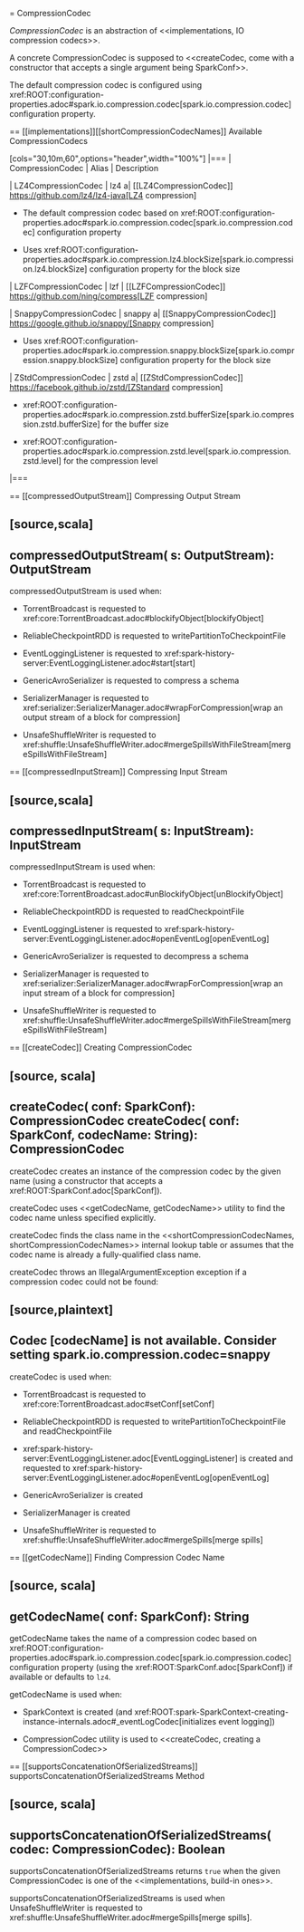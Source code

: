 = CompressionCodec

*CompressionCodec* is an abstraction of <<implementations, IO compression codecs>>.

A concrete CompressionCodec is supposed to <<createCodec, come with a constructor that accepts a single argument being SparkConf>>.

The default compression codec is configured using xref:ROOT:configuration-properties.adoc#spark.io.compression.codec[spark.io.compression.codec] configuration property.

== [[implementations]][[shortCompressionCodecNames]] Available CompressionCodecs

[cols="30,10m,60",options="header",width="100%"]
|===
| CompressionCodec
| Alias
| Description

| LZ4CompressionCodec
| lz4
a| [[LZ4CompressionCodec]] https://github.com/lz4/lz4-java[LZ4 compression]

* The default compression codec based on xref:ROOT:configuration-properties.adoc#spark.io.compression.codec[spark.io.compression.codec] configuration property

* Uses xref:ROOT:configuration-properties.adoc#spark.io.compression.lz4.blockSize[spark.io.compression.lz4.blockSize] configuration property for the block size

| LZFCompressionCodec
| lzf
| [[LZFCompressionCodec]] https://github.com/ning/compress[LZF compression]

| SnappyCompressionCodec
| snappy
a| [[SnappyCompressionCodec]] https://google.github.io/snappy/[Snappy compression]

* Uses xref:ROOT:configuration-properties.adoc#spark.io.compression.snappy.blockSize[spark.io.compression.snappy.blockSize] configuration property for the block size

| ZStdCompressionCodec
| zstd
a| [[ZStdCompressionCodec]] https://facebook.github.io/zstd/[ZStandard compression]

* xref:ROOT:configuration-properties.adoc#spark.io.compression.zstd.bufferSize[spark.io.compression.zstd.bufferSize] for the buffer size

* xref:ROOT:configuration-properties.adoc#spark.io.compression.zstd.level[spark.io.compression.zstd.level] for the compression level

|===

== [[compressedOutputStream]] Compressing Output Stream

[source,scala]
----
compressedOutputStream(
  s: OutputStream): OutputStream
----

compressedOutputStream is used when:

* TorrentBroadcast is requested to xref:core:TorrentBroadcast.adoc#blockifyObject[blockifyObject]

* ReliableCheckpointRDD is requested to writePartitionToCheckpointFile

* EventLoggingListener is requested to xref:spark-history-server:EventLoggingListener.adoc#start[start]

* GenericAvroSerializer is requested to compress a schema

* SerializerManager is requested to xref:serializer:SerializerManager.adoc#wrapForCompression[wrap an output stream of a block for compression]

* UnsafeShuffleWriter is requested to xref:shuffle:UnsafeShuffleWriter.adoc#mergeSpillsWithFileStream[mergeSpillsWithFileStream]

== [[compressedInputStream]] Compressing Input Stream

[source,scala]
----
compressedInputStream(
  s: InputStream): InputStream
----

compressedInputStream is used when:

* TorrentBroadcast is requested to xref:core:TorrentBroadcast.adoc#unBlockifyObject[unBlockifyObject]

* ReliableCheckpointRDD is requested to readCheckpointFile

* EventLoggingListener is requested to xref:spark-history-server:EventLoggingListener.adoc#openEventLog[openEventLog]

* GenericAvroSerializer is requested to decompress a schema

* SerializerManager is requested to xref:serializer:SerializerManager.adoc#wrapForCompression[wrap an input stream of a block for compression]

* UnsafeShuffleWriter is requested to xref:shuffle:UnsafeShuffleWriter.adoc#mergeSpillsWithFileStream[mergeSpillsWithFileStream]

== [[createCodec]] Creating CompressionCodec

[source, scala]
----
createCodec(
  conf: SparkConf): CompressionCodec
createCodec(
  conf: SparkConf,
  codecName: String): CompressionCodec
----

createCodec creates an instance of the compression codec by the given name (using a constructor that accepts a xref:ROOT:SparkConf.adoc[SparkConf]).

createCodec uses <<getCodecName, getCodecName>> utility to find the codec name unless specified explicitly.

createCodec finds the class name in the <<shortCompressionCodecNames, shortCompressionCodecNames>> internal lookup table or assumes that the codec name is already a fully-qualified class name.

createCodec throws an IllegalArgumentException exception if a compression codec could not be found:

[source,plaintext]
----
Codec [codecName] is not available. Consider setting spark.io.compression.codec=snappy
----

createCodec is used when:

* TorrentBroadcast is requested to xref:core:TorrentBroadcast.adoc#setConf[setConf]

* ReliableCheckpointRDD is requested to writePartitionToCheckpointFile and readCheckpointFile

* xref:spark-history-server:EventLoggingListener.adoc[EventLoggingListener] is created and requested to xref:spark-history-server:EventLoggingListener.adoc#openEventLog[openEventLog]

* GenericAvroSerializer is created

* SerializerManager is created

* UnsafeShuffleWriter is requested to xref:shuffle:UnsafeShuffleWriter.adoc#mergeSpills[merge spills]

== [[getCodecName]] Finding Compression Codec Name

[source, scala]
----
getCodecName(
  conf: SparkConf): String
----

getCodecName takes the name of a compression codec based on xref:ROOT:configuration-properties.adoc#spark.io.compression.codec[spark.io.compression.codec] configuration property (using the xref:ROOT:SparkConf.adoc[SparkConf]) if available or defaults to `lz4`.

getCodecName is used when:

* SparkContext is created (and xref:ROOT:spark-SparkContext-creating-instance-internals.adoc#_eventLogCodec[initializes event logging])

* CompressionCodec utility is used to <<createCodec, creating a CompressionCodec>>

== [[supportsConcatenationOfSerializedStreams]] supportsConcatenationOfSerializedStreams Method

[source, scala]
----
supportsConcatenationOfSerializedStreams(
  codec: CompressionCodec): Boolean
----

supportsConcatenationOfSerializedStreams returns `true` when the given CompressionCodec is one of the <<implementations, build-in ones>>.

supportsConcatenationOfSerializedStreams is used when UnsafeShuffleWriter is requested to xref:shuffle:UnsafeShuffleWriter.adoc#mergeSpills[merge spills].
